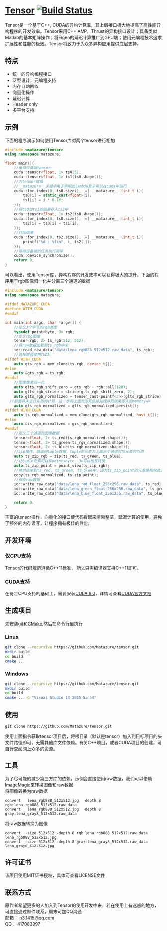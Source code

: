# [Tensor](https://github.com/Matazure/tensor) [![Build Status](https://travis-ci.org/zhangzhimin/tensor.svg?branch=master)](https://travis-ci.org/zhangzhimin/tensor)
Tensor是一个基于C++, CUDA的异构计算库，其上层接口极大地提高了高性能异构程序的开发效率。Tensor采用C++ AMP，Thrust的异构接口设计；具备类似Matlab的基本矩阵操作；将Eigen的延迟计算推广到GPU端；使用元编程技术追求扩展性和性能的极致。Tensor将致力于为众多异构应用提供底层支持。

## 特点
* 统一的异构编程接口
* 泛型设计，元编程支持
* 内存自动回收
* 向量化操作
* 延迟计算
* Header only
* 多平台支持

## 示例
 下面的程序演示如何使用Tensor库对两个tensor进行相加
``` cpp
#include <matazure/tensor>
using namespace matazure;

float main(){
	//申请设备端tensor
	cuda::tensor<float, 1> ts0(5);
	cuda::tensor<float, 1> ts1(ts0.shape());	
	//为tensor赋值
	//__matazure__关键字用于声明此lambda算子可以在cuda中运行
	cuda::for_index(0, ts0.size(), [=] __matazure__ (int_t i){
		ts0[i] = static_cast<float>(i);
		ts1[i] = i * 0.1f;
	});	
	//将ts0加ts1的结果存入ts2中
	cuda::tensor<float, 1> ts2(ts0.shape());
	cuda::for_index(0, ts0.size(), [=] __matazure__ (int_t i){
		ts2[i] = ts0[i] + ts1[i];
	});
	//打印结果
	cuda::for_index(0, ts2.size(), [=] __matazure__ (int_t i){
		printf("%d : %f\n", i, ts2[i]);
	});	
	//等待设备端的任务执行完毕
	cuda::device_synchronize();
	return 0;
}
```
可以看出，使用Tensor库，异构程序的开发效率可以获得极大的提升。下面的程序用于rgb图像归一化并分离三个通道的数据
``` cpp
#include <matazure/tensor>
using namespace matazure;

#ifdef MATAZURE_CUDA
#define WITH_CUDA
#endif

int main(int argc, char *argv[]) {
	//定义3个字节的rgb类型
	typedef point<byte, 3> rgb;
	//定义rbg图像
	tensor<rgb, 2> ts_rgb(512, 512);
	//将raw数据加载到ts_rgb中来
	io::read_raw_data("data/lena_rgb888_512x512.raw_data", ts_rgb);
	//选择是否使用CUDA
#ifdef WITH_CUDA
	auto gts_rgb = mem_clone(ts_rgb, device_t{});
#else
	auto &gts_rgb = ts_rgb;
#endif
	//图像像素归一化
	auto glts_rgb_shift_zero = gts_rgb - rgb::all(128);
	auto glts_rgb_stride = stride(glts_rgb_shift_zero, 2);
	auto glts_rgb_normalized = tensor_cast<pointf<3>>(glts_rgb_stride) / pointf<3>::all(128.0f);
  //前面并未进行实质的计算，这一步将上面的运算合并处理并把结果写入到memory中
	auto gts_rgb_normalized = glts_rgb_normalized.persist();
#ifdef WITH_CUDA
	auto ts_rgb_normalized = mem_clone(gts_rgb_normalized, host_t{});
#else
	auto &ts_rgb_normalized = gts_rgb_normalized;
#endif
	//定义三个通道的图像数据
	tensor<float, 2> ts_red(ts_rgb_normalized.shape());
	tensor<float, 2> ts_green(ts_rgb_normalized.shape());
	tensor<float, 2> ts_blue(ts_rgb_normalized.shape());
	//zip操作，就返回tuple数据，tuple的元素为上面三个通道对应元素的引用
	auto ts_zip_rgb = zip(ts_red, ts_green, ts_blue);
	//让tuple元素可以和point<byte, 3>可以相互转换
	auto ts_zip_point = point_view(ts_zip_rgb);
	//拷贝结果到ts_red, ts_green, ts_blue中，因为ts_zip_point的元素是指向这三个通道的引用
	copy(ts_rgb_normalized, ts_zip_point);
	//保存raw数据
	io::write_raw_data("data/lena_red_float_256x256.raw_data", ts_red);
	io::write_raw_data("data/lena_green_float_256x256.raw_data", ts_green);
	io::write_raw_data("data/lena_blue_float_256x256.raw_data", ts_blue);

	return 0;
}
```
丰富的tensor操作，向量化的接口使代码看起来清晰整洁，延迟计算的使用，避免了额外的内存读写，让程序拥有极佳的性能。
## 开发环境
### 仅CPU支持
Tensor的代码规范遵循C++11标准， 所以只需编译器支持C++11即可。
### CUDA支持
在符合CPU支持的基础上，需要安装[CUDA 8.0](https://developer.nvidia.com/cuda-downloads)，详情可查看[CUDA官方文档](http://docs.nvidia.com/cuda/index.html#axzz4kQuxAvUe)

## 生成项目
先安装[git](https://git-scm.com/)和[CMake](https://cmake.org/),然后在命令行里执行
### Linux
``` sh
git clone --recursive https://github.com/Matazure/tensor.git
mkdir build
cd build
cmake ..
```
### Windows
``` sh
git clone --recursive https://github.com/Matazure/tensor.git
mkdir build
cd build
cmake .. -G "Visual Studio 14 2015 Win64"
```

## 使用
```
git clone https://github.com/Matazure/tensor.git
```
使用上面指令获取tensor项目后，将根目录（默认是tensor）加入到目标项目的头文件路径即可，无需其他库文件依赖。有关C++项目，或者CUDA项目的创建，可自行查阅网上众多的资源。

## 工具
为了尽可能的减少第三方库的依赖，示例会直接使用raw数据，我们可以借助[ImageMagic](http://www.imagemagick.org/)来转换图像和raw数据  
将图像转换为raw数据
```
convert   lena_rgb888_512x512.jpg  -depth 8 rgb:lena_rgb888_512x512.raw_data
convert   lena_rgb888_512x512.jpg  -depth 8 gray:lena_gray8_512x512.raw_data
```
将raw数据转换为图像
```
convert  -size 512x512 -depth 8 rgb:lena_rgb888_512x512.raw_data lena_rgb888_512x512.jpg
convert  -size 512x512 -depth 8 gray:lena_gray8_512x512.raw_data lena_gray8_512x512.jpg
```
## 许可证书
该项目使用MIT证书授权，具体可查看LICENSE文件

## 联系方式
原作者希望更多的人加入到Tensor的使用开发中来，若在使用上有迷惑的地方，可直接通过邮件联系，周末可加QQ沟通  
邮箱： p3.1415@qq.com  
QQ： 417083997

